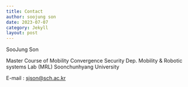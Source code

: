 ```yaml
---
title: Contact
author: soojung son
date: 2023-07-07
category: Jekyll
layout: post
---
```


SooJung Son

Master Course of Mobility Convergence Security Dep.
Mobility & Robotic systems Lab (MRL)
Soonchunhyang University

E-mail : sjson@sch.ac.kr
